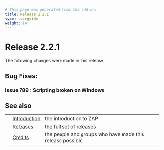 ```yaml
---
# This page was generated from the add-on.
title: Release 2.2.1
type: userguide
weight: 14
---
```


# Release 2.2.1

The following changes were made in this release:

## Bug Fixes:

### Issue 789 : Scripting broken on Windows

## See also

|   |                                     |                                                           |
|---|-------------------------------------|-----------------------------------------------------------|
|   | [Introduction](/docs/desktop/)      | the introduction to ZAP                                   |
|   | [Releases](/docs/desktop/releases/) | the full set of releases                                  |
|   | [Credits](/docs/desktop/credits/)   | the people and groups who have made this release possible |

